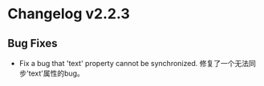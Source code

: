 # Changelog v2.2.3

## Bug Fixes

- Fix a bug that 'text' property cannot be synchronized. 修复了一个无法同步'text'属性的bug。
